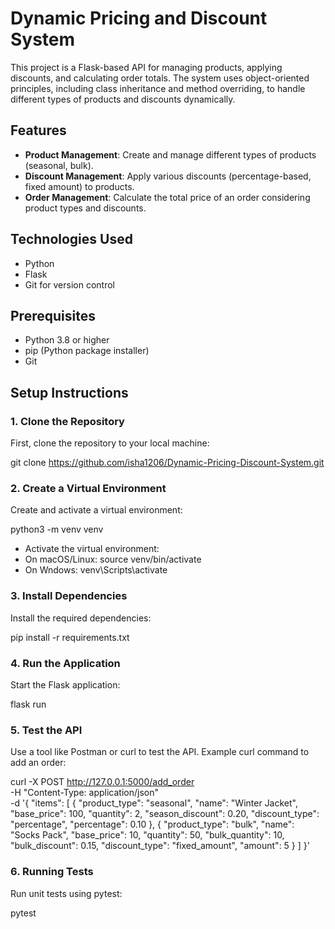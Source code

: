 # Dynamic Pricing and Discount System

This project is a Flask-based API for managing products, applying discounts, and calculating order totals. The system uses object-oriented principles, including class inheritance and method overriding, to handle different types of products and discounts dynamically.

## Features

- **Product Management**: Create and manage different types of products (seasonal, bulk).
- **Discount Management**: Apply various discounts (percentage-based, fixed amount) to products.
- **Order Management**: Calculate the total price of an order considering product types and discounts.

## Technologies Used

- Python
- Flask
- Git for version control

## Prerequisites

- Python 3.8 or higher
- pip (Python package installer)
- Git

## Setup Instructions

### 1. Clone the Repository

First, clone the repository to your local machine:


git clone https://github.com/isha1206/Dynamic-Pricing-Discount-System.git


### 2. Create a Virtual Environment
Create and activate a virtual environment:

python3 -m venv venv

- Activate the virtual environment:
- On macOS/Linux:
source venv/bin/activate
- On Wndows:
venv\Scripts\activate

### 3. Install Dependencies
Install the required dependencies:

pip install -r requirements.txt

### 4. Run the Application
Start the Flask application:

flask run

### 5. Test the API
Use a tool like Postman or curl to test the API. Example curl command to add an order:

curl -X POST http://127.0.0.1:5000/add_order \
-H "Content-Type: application/json" \
-d '{
    "items": [
        {
            "product_type": "seasonal",
            "name": "Winter Jacket",
            "base_price": 100,
            "quantity": 2,
            "season_discount": 0.20,
            "discount_type": "percentage",
            "percentage": 0.10
        },
        {
            "product_type": "bulk",
            "name": "Socks Pack",
            "base_price": 10,
            "quantity": 50,
            "bulk_quantity": 10,
            "bulk_discount": 0.15,
            "discount_type": "fixed_amount",
            "amount": 5
        }
    ]
}'

### 6. Running Tests
Run unit tests using pytest:

pytest
